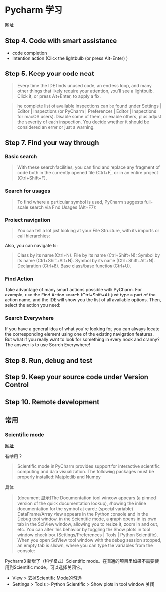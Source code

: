# Pycharm 学习
[网址](https://www.jetbrains.com/help/pycharm/quick-start-guide.html)


## Step 4. Code with smart assistance

- code completion
- Intention action (Click the lightbulb (or press Alt+Enter) )

## Step 5. Keep your code neat

> Every time the IDE finds unused code, an endless loop, and many other things that likely require your attention, you’ll see a lightbulb. Click it, or press Alt+Enter, to apply a fix.

> he complete list of available inspections can be found under Settings | Editor | Inspections (or PyCharm | Preferences | Editor | Inspections for macOS users). Disable some of them, or enable others, plus adjust the severity of each inspection. You decide whether it should be considered an error or just a warning.

## Step 7. Find your way through

### Basic search
> With these search facilities, you can find and replace any fragment of code both in the currently opened file (Ctrl+F), or in an entire project (Ctrl+Shift+F).

### Search for usages

>To find where a particular symbol is used, PyCharm suggests full-scale search via Find Usages (Alt+F7):


### Project navigation
> You can tell a lot just looking at your File Structure, with its imports or call hierarchies:

Also, you can navigate to:

> Class by its name (Ctrl+N).
> File by its name (Ctrl+Shift+N):
> Symbol by its name (Ctrl+Shift+Alt+N).
> Symbol by its name (Ctrl+Shift+Alt+N).
> Declaration (Ctrl+B).
> Base class/base function (Ctrl+U). 

### Find Action
Take advantage of many smart actions possible with PyCharm. For example, use the Find Action search (Ctrl+Shift+A): just type a part of the action name, and the IDE will show you the list of all available options. Then, select the action you need:

### Search Everywhere
If you have a general idea of what you're looking for, you can always locate the corresponding element using one of the existing navigation features. But what if you really want to look for something in every nook and cranny? The answer is to use Search Everywhere!


## Step 8. Run, debug and test

## Step 9. Keep your source code under Version Control

## Step 10. Remote development


## 常用

### Scientific mode
[网址](https://www.jetbrains.com/help/pycharm/matplotlib-support.html)

有啥用？
> Scientific mode in PyCharm provides support for interactive scientific computing and data visualization. The following packages must be properly installed: Matplotlib and Numpy

具体
> (document 显示)The Documentation tool window appears (a pinned version of the quick documentation lookup), showing the inline documentation for the symbol at caret:
>  (special variable) DataFrame/Array view appears in the Python console and in the Debug tool window.
> In the Scientific mode, a graph opens in its own tab in the SciView window, allowing you to resize it, zoom in and out, etc. You can alter this behavior by toggling the Show plots in tool window check box (Settings/Preferences | Tools | Python Scientific).
> When you open SciView tool window with the debug session stopped, an empty tab is shown, where you can type the variables from the console:


Pycharm3 新增了（科学模式）Scientific mode。在普通的项目里如果不需要使用到Scientific mode，可以选择关闭它。
- View > 去掉Scientific Mode的勾选
- Settings > Tools > Python Scientific > Show plots in tool window 关闭

